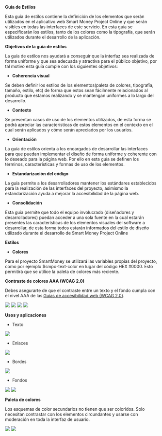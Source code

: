**Guía de Estilos**

Esta guía de estilos contiene la definición de los elementos que serán utilizados en el aplicativo web Smart Money Project Online y que serán visibles en todas las interfaces de este servicio. En esta guía se especificarán los estilos, tanto de los colores como la tipografía, que serán utilizados durante el desarrollo de la aplicación.

**Objetivos de la guía de estilos**

La guía de estilos nos ayudará a conseguir que la interfaz sea realizada de forma uniforme y que sea adecuada y atractiva para el público objetivo, por tal motivo esta guía cumple con los siguientes objetivos:

- **Coherencia visual**

Se deben definir los estilos de los elementos(paleta de colores, tipografía, tamaño, estilo, etc) de forma que estos sean fácilmente relacionados al producto que estamos realizando y se mantengan uniformes a lo largo del desarrollo.

- **Contexto**

Se presentan casos de uso de los elementos utilizados, de esta forma se podrá apreciar las características de estos elementos en el contexto en el cual serán aplicados y cómo serán apreciados por los usuarios.

- **Orientación**

La guía de estilos orienta a los encargados de desarrollar las interfaces para que puedan implementar el diseño de forma uniforme y coherente con lo deseado para la página web. Por ello en esta guía se definen los términos, características y formas de uso de los elementos.

- **Estandarización del código**

La guía permite a los desarrolladores mantener los estándares establecidos para la realización de las interfaces del proyecto, asimismo la estandarización ayuda a mejorar la accesibilidad de la página web.

- **Consolidación**

Esta guía permite que todo el equipo involucrado (diseñadores y desarrolladores) puedan acceder a una sola fuente en la cual estarán presentes las características de los elementos visuales del software a desarrollar, de esta forma todos estarán informados del estilo de diseño utilizado durante el desarrollo de Smart Money Project Online

**Estilos**

- **Colores**

Para el proyecto SmartMoney se utilizará las variables propias del proyecto, como por ejemplo $smpo-text-color en lugar del código HEX #0000. Esto permitirá que se utilice la paleta de colores más reciente.

**Contraste de colores AAA (WCAG 2.0)**

Debes asegurarte de que el contraste entre un texto y el fondo cumpla con el nivel AAA de las.[Guías de accesibilidad web (WCAG 2.0)](https://www.w3.org/TR/WCAG20/).


![](2021-11-14-18-50-44.png)
![](2021-11-14-18-52-14.png)
![](2021-11-14-18-52-48.png)
![](2021-11-14-18-53-18.png)


**Usos y aplicaciones**

  - Texto

![](2021-11-14-18-54-52.png)

  - Enlaces

![](2021-11-14-18-55-29.png)


  - Bordes

![](2021-11-14-18-57-06.png)

  - Fondos

![](2021-11-14-18-57-36.png)
![](2021-11-14-18-58-29.png)

**Paleta de colores**

Los esquemas de color secundarios no tienen que ser coloridos. Solo necesitan contrastar con los elementos circundantes y usarse con moderación en toda la interfaz de usuario.

![](2021-11-14-18-59-07.png)
![](2021-11-14-18-59-35.png)

